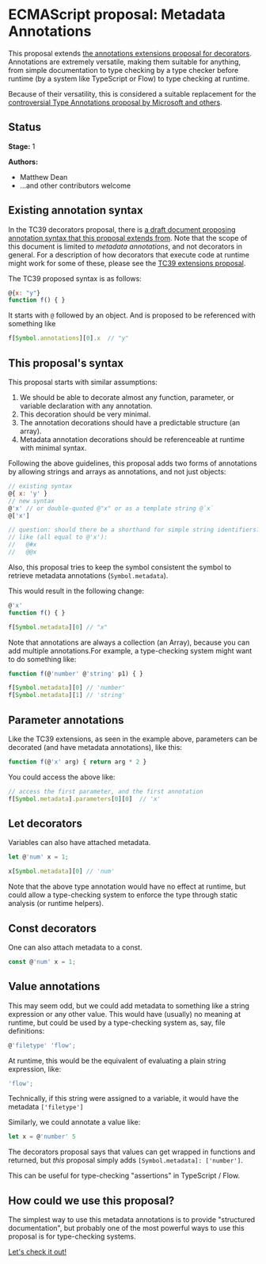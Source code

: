 # ECMAScript proposal: Metadata Annotations

This proposal extends [the annotations extensions proposal for decorators](https://github.com/tc39/proposal-decorators/blob/master/EXTENSIONS.md). Annotations are extremely versatile, making them suitable for anything, from simple documentation to type checking by a type checker before runtime (by a system like TypeScript or Flow) to type checking at runtime.

Because of their versatility, this is considered a suitable replacement for the [controversial Type Annotations proposal by Microsoft and others](https://github.com/tc39/proposal-type-annotations).

## Status

**Stage:** 1

**Authors:**

- Matthew Dean
- ...and other contributors welcome

## Existing annotation syntax

In the TC39 decorators proposal, there is [a draft document proposing annotation syntax that this proposal extends from](https://github.com/tc39/proposal-decorators/blob/master/EXTENSIONS.md). Note that the scope of this document is limited to _metadata annotations_, and not decorators in general. For a description of how decorators that execute code at runtime might work for some of these, please see the [TC39 extensions proposal](https://github.com/tc39/proposal-decorators/blob/master/EXTENSIONS.md).

The TC39 proposed syntax is as follows:
```js
@{x: "y"}
function f() { }
```
It starts with `@` followed by an object. And is proposed to be referenced with something like
```js
f[Symbol.annotations][0].x  // "y"
```

## This proposal's syntax

This proposal starts with similar assumptions:

1. We should be able to decorate almost any function, parameter, or variable declaration with any annotation.
2. This decoration should be very minimal.
3. The annotation decorations should have a predictable structure (an array).
4. Metadata annotation decorations should be referenceable at runtime with minimal syntax.

Following the above guidelines, this proposal adds two forms of annotations by allowing strings and arrays as annotations, and not just objects:
```js
// existing syntax
@{ x: 'y' } 
// new syntax
@'x' // or double-quoted @"x" or as a template string @`x`
@['x']

// question: should there be a shorthand for simple string identifiers?
// like (all equal to @'x'):
//   @#x
//   @@x
```
Also, this proposal tries to keep the symbol consistent the symbol to retrieve metadata annotations (`Symbol.metadata`).

This would result in the following change:
```js
@'x'
function f() { }

f[Symbol.metadata][0] // "x"
```
Note that annotations are always a collection (an Array), because you can add multiple annotations.For example, a type-checking system might want to do something like:
```js
function f(@'number' @'string' p1) { }

f[Symbol.metadata][0] // 'number'
f[Symbol.metadata][1] // 'string'
```

## Parameter annotations

Like the TC39 extensions, as seen in the example above, parameters can be decorated (and have metadata annotations), like this:
```js
function f(@'x' arg) { return arg * 2 }
```

You could access the above like:
```js
// access the first parameter, and the first annotation
f[Symbol.metadata].parameters[0][0]  // 'x'
```

## Let decorators
Variables can also have attached metadata.

```js
let @'num' x = 1;

x[Symbol.metadata][0] // 'num'
```

Note that the above type annotation would have no effect at runtime, but could allow a type-checking system to enforce the type through static analysis (or runtime helpers).

## Const decorators
One can also attach metadata to a const.

```js
const @'num' x = 1;
```

## Value annotations

This may seem odd, but we could add metadata to something like a string expression or any other value. This would have (usually) no meaning at runtime, but could be used by a type-checking system as, say, file definitions:
```js
@'filetype' 'flow';
```
At runtime, this would be the equivalent of evaluating a plain string expression, like:
```js
'flow';
```
Technically, if this string were assigned to a variable, it would have the metadata `['filetype']`

Similarly, we could annotate a value like:
```js
let x = @'number' 5
```
The decorators proposal says that values can get wrapped in functions and returned, but _this_ proposal simply adds `[Symbol.metadata]: ['number']`.

This can be useful for type-checking "assertions" in TypeScript / Flow.

## How could we use this proposal?

The simplest way to use this metadata annotations is to provide "structured documentation", but probably one of the most powerful ways to use this proposal is for type-checking systems.

[Let's check it out!](./types_as_annotations.md)